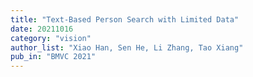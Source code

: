 ```yaml
---
title: "Text-Based Person Search with Limited Data"
date: 20211016
category: "vision"
author_list: "Xiao Han, Sen He, Li Zhang, Tao Xiang"
pub_in: "BMVC 2021"
---
```

